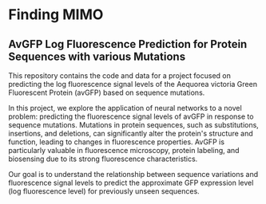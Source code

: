# Finding MIMO 
## AvGFP Log Fluorescence Prediction for Protein Sequences with various Mutations 

This repository contains the code and data for a project focused on predicting the log fluorescence signal levels of the Aequorea victoria Green Fluorescent Protein (avGFP) based on sequence mutations.


In this project, we explore the application of neural networks to a novel problem: predicting the fluorescence signal levels of avGFP in response to sequence mutations. Mutations in protein sequences, such as substitutions, insertions, and deletions, can significantly alter the protein's structure and function, leading to changes in fluorescence properties. AvGFP is particularly valuable in fluorescence microscopy, protein labeling, and biosensing due to its strong fluorescence characteristics.

Our goal is to understand the relationship between sequence variations and fluorescence signal levels to predict the approximate GFP expression level (log fluorescence level) for previously unseen sequences.


